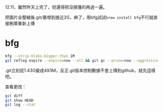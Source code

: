 12.11，雖然昨天上完了，但還得把沒搞懂的再過一遍。

把圖片全壓縮後.git/暴增到接近2G，麻了，用bfg試試`brew install bfg`不行就直接刪庫重新上傳

# bfg

```sh
bfg --strip-blobs-bigger-than 1M
git reflog expire --expire=now --all && git gc --prune=now --aggressive
```

.git立刻從1.43G變成493M，反正.git版本控制數據不會上傳到github，就先這樣吧。

查看更改：
```sh
git diff
git show HEAD
git log --stat
```
